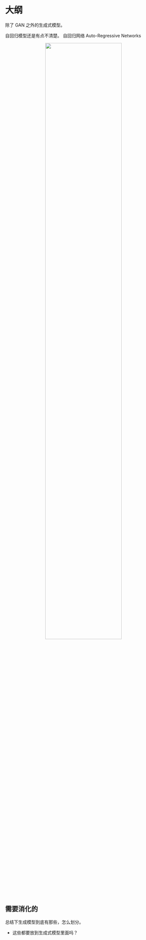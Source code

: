 
# 大纲

除了 GAN 之外的生成式模型。

自回归模型还是有点不清楚。
自回归网络 Auto-Regressive Networks


<p align="center">
    <img width="70%" height="70%" src="http://images.iterate.site/blog/image/20190903/wUu6Lw14OeyW.png?imageslim">
</p>



## 需要消化的

总结下生成模型到底有那些，怎么划分。

- 这些都要放到生成式模型里面吗？
